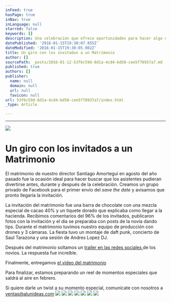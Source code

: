 ```yaml
---
inFeed: true
hasPage: true
inNav: true
inLanguage: null
starred: false
keywords: []
description: Una celebración que ofrece oportunidades para hacer algo diferente
datePublished: '2016-01-15T19:30:07.855Z'
dateModified: '2016-01-15T19:30:05.902Z'
title: Un giro con los invitados a un Matrimonio
author: []
sourcePath: _posts/2016-01-12-53f6c59d-8d1a-4cd4-bd58-cee5f78937a7.md
published: true
authors: []
publisher:
  name: null
  domain: null
  url: null
  favicon: null
url: 53f6c59d-8d1a-4cd4-bd58-cee5f78937a7/index.html
_type: Article

---
```

****
![](https://s3-us-west-2.amazonaws.com/the-grid-img/p/82c70a2a8c32ebf866da91e2d7a06e8cd27dc4bf.jpg)

# Un giro con los invitados a un Matrimonio

El matrimonio de nuestro director Santiago Amortegui en agosto del año pasado fue la ocasión ideal para hacer buscar que los asistentes pudieran divertirse antes, durante y después de la celebración. Creamos un grupo privado de Facebook para el primer envío del _save the date_ y avisamos que pronto llegaría la invitación. 

La invitación del matrimonio fue una barra de chocolate con una mezcla especial de cacao 40% y un tiquete dorado que explicaba como llegar a la hacienda. Recibimos comentarios del 96% de los invitados, publicaron fotos con la invitación y el día se preparaba con posts de la novia dando tips. Durante el matrimonio tuvimos nuestro equipo de producción con drones y 3 cámaras. La fiesta tuvo un montaje de daft punk, concierto de Saul Tarazona y una sesión de Andres Lopez DJ. 

Después del matrimonio soltamos un [trailer en las redes sociales ][0] de los novios. La respuesta fue increíble.

Finalmente, entregamos [el video del matrimonio][1]

Para finalizar, estamos preparando un reel de momentos especiales que saldrá al aire en febrero.

Si quiere darle un twist a su momento especial, comunícate con nosotros a ventas@alunideas.com
![](https://s3-us-west-2.amazonaws.com/the-grid-img/p/0de49550f02af22d173f6d5153318b8a656a6aa6.png)
![](https://the-grid-user-content.s3-us-west-2.amazonaws.com/72aedef5-91f6-4549-8a0f-f001a17be1bd.png)
![](https://the-grid-user-content.s3-us-west-2.amazonaws.com/938c5079-5b64-4721-ae3b-00d502d9f5fc.png)
![](https://the-grid-user-content.s3-us-west-2.amazonaws.com/eda4ebac-cd34-4b29-94a3-3875872176dd.png)
![](https://the-grid-user-content.s3-us-west-2.amazonaws.com/149e74fe-9a2b-45c6-b8fd-d955f2406d6b.png)
![](https://the-grid-user-content.s3-us-west-2.amazonaws.com/62dba07a-6e77-4cdd-8e3e-64c7b2686e9c.png)
![](https://s3-us-west-2.amazonaws.com/the-grid-img/p/628ef82d9682dec34dc3a83b7f79a2d5353e8af9.png)

[0]: https://vimeo.com/148734915
[1]: https://vimeo.com/148734918